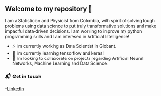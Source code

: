 ## Welcome to my repository 👋
I am a Statistician and Physicist from Colombia, with spirit of solving tough problems using data science to put truly transformative solutions and make impactful data-driven decisions. I am working to improve my python programming skills and I am interesed in Artificial Intelligence! 

- ⚡ I’m currently working as Data Scientist in Globant.
- 🌱 I’m currently learning tensorflow and keras!
- 👯 I’m looking to collaborate on projects regarding Artificial Neural Networks, Machine Learning and Data Science.

### 📬 Get in touch
-[LinkedIn](https://www.linkedin.com/in/andrietaam)



<!--
**anmarphy/anmarphy** is a ✨ _special_ ✨ repository because its `README.md` (this file) appears on your GitHub profile.

Here are some ideas to get you started:


- 👯 I’m looking to collaborate on ...
- 🤔 I’m looking for help with ...
- 💬 Ask me about ...
- 📫 How to reach me: ...
- 😄 Pronouns: ...
- ⚡ Fun fact: ...
-->
